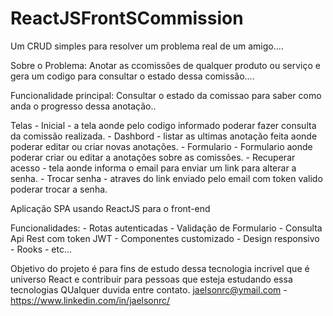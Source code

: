 # ReactJSFrontSCommission

Um CRUD simples para resolver um problema real de um amigo....

Sobre o Problema:
 Anotar as ccomissões de qualquer produto ou serviço e gera um codigo para consultar o estado dessa comissão....
 
 Funcionalidade principal:
      Consultar o estado da comissao para saber como anda o progresso dessa anotação..
      
 Telas
     - Inicial - a tela aonde pelo codigo informado poderar fazer consulta da comissão realizada.
     - Dashbord - listar as ultimas anotação feita aonde poderar editar ou criar novas anotações.
     - Formulario - Formulario aonde poderar criar ou editar a anotações sobre as comissões.
     - Recuperar acesso - tela aonde informa o email para enviar um link para alterar a senha.
     - Trocar senha - atraves do link enviado pelo email com token valido poderar trocar a senha.

Aplicação SPA usando ReactJS para o front-end

  Funcionalidades:
    -  Rotas autenticadas
    -  Validação de Formulario
    -  Consulta Api Rest com token JWT
    -  Componentes customizado
    -  Design responsivo
    -  Rooks
    -  etc...

Objetivo do projeto é para fins de estudo dessa tecnologia incrivel que é universo React e contribuir para pessoas que esteja estudando essa tecnologias
QUalquer duvida entre contato. jaelsonrc@ymail.com - https://www.linkedin.com/in/jaelsonrc/
